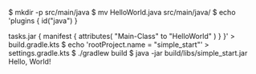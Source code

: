 $ mkdir -p src/main/java
$ mv HelloWorld.java src/main/java/
$ echo 'plugins {
    id("java")
}

tasks.jar {
    manifest {
        attributes(
            "Main-Class" to "HelloWorld"
        )
    }
}' > build.gradle.kts
$ echo 'rootProject.name = "simple_start"' > settings.gradle.kts
$ ./gradlew build
$ java -jar build/libs/simple_start.jar
Hello, World!